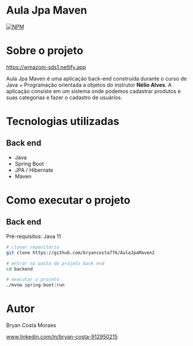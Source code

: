 # Aula Jpa Maven 
[![NPM](https://img.shields.io/npm/l/react)]((https://github.com/bryancosta776/AulaJpaMaven2/blob/main/LICENSE)) 

# Sobre o projeto

https://wmazoni-sds1.netlify.app

Aula Jpa Maven é uma aplicação back-end  construída durante o curso de Java + Programação orientada a objetos do instrutor **Nélio Alves**.
A aplicação consiste em um sistema onde podemos cadastrar produtos e suas categorias e fazer o cadastro de usuários.



# Tecnologias utilizadas
## Back end
- Java
- Spring Boot
- JPA / Hibernate
- Maven

# Como executar o projeto

## Back end
Pré-requisitos: Java 11

```bash
# clonar repositório
git clone https://github.com/bryancosta776/AulaJpaMaven2

# entrar na pasta do projeto back end
cd backend

# executar o projeto
./mvnw spring-boot:run
```

# Autor

Bryan Costa Moraes

www.linkedin.com/in/bryan-costa-912950215
